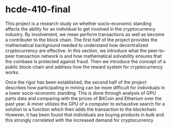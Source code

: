 # hcde-410-final

This project is a research study on whether socio-economic standing affects the ability for an individual to get involved in the cryptocurrency industry. By involvement, we mean perform transactions as well as become a contributer to the block chain. 
The first half of the project provides the mathematical background needed to understand how decentralized cryptocurrency are effective. In this section, we introduce what the peer-to-peer transaction network is and how mathematical solvability ensures that the coinbase is protected against fraud. Then we introduce the concept of a public block-chain and address how the reward system for cryptocurrency works. 

Once the rigor has been established, the second half of the project describes how participating in mining can be more difficult for individuals in a lower socio-economic standing. This is done through analysis of GPU parts data and comparing with the prices of BitCoin and Etherium over the past year. A miner utilizes the GPU of a computer to exhaustive search for a solution to a function which then adds the transaction to the blockchain. However, it has been found that individuals are buying products in bulk and this strongly correlated with the increased demand for cryptocurrency
